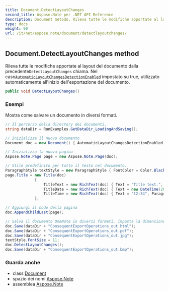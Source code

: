 ```yaml
---
title: Document.DetectLayoutChanges
second_title: Aspose.Note per .NET API Reference
description: Document metodo. Rileva tutte le modifiche apportate al layout del documento dalla precedenteDetectLayoutChanges chiama. Nel casoAutomaticLayoutChangesDetectionEnabled impostato su true utilizzato automaticamente allinizio dellesportazione del documento.
type: docs
weight: 90
url: /it/net/aspose.note/document/detectlayoutchanges/
---
```

## Document.DetectLayoutChanges method

Rileva tutte le modifiche apportate al layout del documento dalla precedente`DetectLayoutChanges` chiama. Nel caso[`AutomaticLayoutChangesDetectionEnabled`](../automaticlayoutchangesdetectionenabled/) impostato su true, utilizzato automaticamente all'inizio dell'esportazione del documento.

```csharp
public void DetectLayoutChanges()
```

### Esempi

Mostra come salvare un documento in diversi formati.

```csharp
// Il percorso della directory dei documenti.
string dataDir = RunExamples.GetDataDir_LoadingAndSaving();

// Inizializza il nuovo documento
Document doc = new Document() { AutomaticLayoutChangesDetectionEnabled = false };

// Inizializza la nuova pagina
Aspose.Note.Page page = new Aspose.Note.Page(doc);

// Stile predefinito per tutto il testo nel documento.
ParagraphStyle textStyle = new ParagraphStyle { FontColor = Color.Black, FontName = "Arial", FontSize = 10 };
page.Title = new Title(doc)
             {
                 TitleText = new RichText(doc) { Text = "Title text.", ParagraphStyle = textStyle },
                 TitleDate = new RichText(doc) { Text = new DateTime(2011, 11, 11).ToString("D", CultureInfo.InvariantCulture), ParagraphStyle = textStyle },
                 TitleTime = new RichText(doc) { Text = "12:34", ParagraphStyle = textStyle }
             };

// Aggiungi il nodo della pagina
doc.AppendChildLast(page);

// Salva il documento OneNote in diversi formati, imposta la dimensione del carattere del testo e rileva manualmente le modifiche al layout.
doc.Save(dataDir + "ConsequentExportOperations_out.html");            
doc.Save(dataDir + "ConsequentExportOperations_out.pdf");            
doc.Save(dataDir + "ConsequentExportOperations_out.jpg");            
textStyle.FontSize = 11;           
doc.DetectLayoutChanges();            
doc.Save(dataDir + "ConsequentExportOperations_out.bmp");
```

### Guarda anche

* class [Document](../)
* spazio dei nomi [Aspose.Note](../../document/)
* assemblea [Aspose.Note](../../../)


